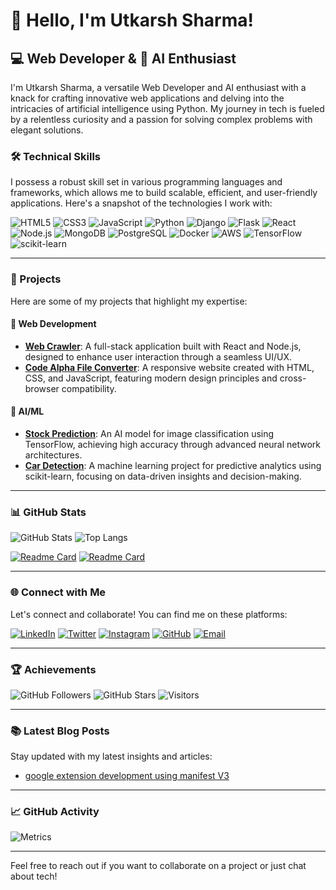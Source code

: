 

# 👋 Hello, I'm Utkarsh Sharma!

## 💻 Web Developer & 🧠 AI Enthusiast

I'm Utkarsh Sharma, a versatile Web Developer and AI enthusiast with a knack for crafting innovative web applications and delving into the intricacies of artificial intelligence using Python. My journey in tech is fueled by a relentless curiosity and a passion for solving complex problems with elegant solutions.

### 🛠️ Technical Skills

I possess a robust skill set in various programming languages and frameworks, which allows me to build scalable, efficient, and user-friendly applications. Here's a snapshot of the technologies I work with:

![HTML5](https://img.shields.io/badge/-HTML5-E34F26?style=flat-square&logo=html5&logoColor=white)
![CSS3](https://img.shields.io/badge/-CSS3-1572B6?style=flat-square&logo=css3&logoColor=white)
![JavaScript](https://img.shields.io/badge/-JavaScript-F7DF1E?style=flat-square&logo=javascript&logoColor=black)
![Python](https://img.shields.io/badge/-Python-3776AB?style=flat-square&logo=python&logoColor=white)
![Django](https://img.shields.io/badge/-Django-092E20?style=flat-square&logo=django&logoColor=white)
![Flask](https://img.shields.io/badge/-Flask-000000?style=flat-square&logo=flask&logoColor=white)
![React](https://img.shields.io/badge/-React-61DAFB?style=flat-square&logo=react&logoColor=black)
![Node.js](https://img.shields.io/badge/-Node.js-339933?style=flat-square&logo=node.js&logoColor=white)
![MongoDB](https://img.shields.io/badge/-MongoDB-47A248?style=flat-square&logo=mongodb&logoColor=white)
![PostgreSQL](https://img.shields.io/badge/-PostgreSQL-336791?style=flat-square&logo=postgresql&logoColor=white)
![Docker](https://img.shields.io/badge/-Docker-2496ED?style=flat-square&logo=docker&logoColor=white)
![AWS](https://img.shields.io/badge/-AWS-232F3E?style=flat-square&logo=amazon-aws&logoColor=white)
![TensorFlow](https://img.shields.io/badge/-TensorFlow-FF6F00?style=flat-square&logo=tensorflow&logoColor=white)
![scikit-learn](https://img.shields.io/badge/-scikit--learn-F7931E?style=flat-square&logo=scikit-learn&logoColor=white)

---

### 🚀 Projects

Here are some of my projects that highlight my expertise:

#### 📱 Web Development
- **[Web Crawler](https://github.com/utkarsh2302/webcrawler)**: A full-stack application built with React and Node.js, designed to enhance user interaction through a seamless UI/UX.
- **[Code Alpha File Converter](https://github.com/utkarsh2302/Code_alpha_file_converter)**: A responsive website created with HTML, CSS, and JavaScript, featuring modern design principles and cross-browser compatibility.

#### 🤖 AI/ML
- **[Stock Prediction](https://github.com/utkarsh2302/Stockprediction2)**: An AI model for image classification using TensorFlow, achieving high accuracy through advanced neural network architectures.
- **[Car Detection](https://github.com/utkarsh2302/car-detetction)**: A machine learning project for predictive analytics using scikit-learn, focusing on data-driven insights and decision-making.

---

### 📊 GitHub Stats

![GitHub Stats](https://github-readme-stats.vercel.app/api?username=utkarsh2302&show_icons=true&theme=radical)
![Top Langs](https://github-readme-stats.vercel.app/api/top-langs/?username=utkarsh2302&layout=compact&theme=radical)

[![Readme Card](https://github-readme-stats.vercel.app/api/pin/?username=utkarsh2302&repo=webcrawler&theme=radical)](https://github.com/utkarsh2302/webcrawler)
[![Readme Card](https://github-readme-stats.vercel.app/api/pin/?username=utkarsh2302&repo=Code_alpha_file_converter&theme=radical)](https://github.com/utkarsh2302/Code_alpha_file_converter)

---

### 🌐 Connect with Me

Let's connect and collaborate! You can find me on these platforms:

[![LinkedIn](https://img.shields.io/badge/-LinkedIn-0077B5?style=flat-square&logo=linkedin&logoColor=white)](https://www.linkedin.com/in/utkarsh-sharma232002/)
[![Twitter](https://img.shields.io/badge/-Twitter-1DA1F2?style=flat-square&logo=twitter&logoColor=white)](https://twitter.com/Utkarsh232002)
[![Instagram](https://img.shields.io/badge/-Instagram-E4405F?style=flat-square&logo=instagram&logoColor=white)](https://www.instagram.com/utkarsh_.sharma_/)
[![GitHub](https://img.shields.io/badge/-GitHub-181717?style=flat-square&logo=github&logoColor=white)](https://github.com/utkarsh2302/)
[![Email](https://img.shields.io/badge/-Email-D14836?style=flat-square&logo=gmail&logoColor=white)](mailto:utkarshsharma705@gmail.com)

---

### 🏆 Achievements

![GitHub Followers](https://img.shields.io/github/followers/utkarsh2302?style=social)
![GitHub Stars](https://img.shields.io/github/stars/utkarsh2302?style=social)
![Visitors](https://visitor-badge.glitch.me/badge?page_id=utkarsh2302.utkarsh2302)

---

### 📚 Latest Blog Posts

Stay updated with my latest insights and articles:

<!-- BLOG-POST-LIST:START -->
- [google extension development using manifest V3](https://www.linkedin.com/posts/utkarsh-sharma232002_softwaredeveloper-development-digital-activity-7069366279073071105-cXIw?utm_source=share&utm_medium=member_desktop)

<!-- BLOG-POST-LIST:END -->

---

### 📈 GitHub Activity

![Metrics](https://metrics.lecoq.io/utkarsh2302?template=classic&isocalendar=1&languages=1&stars=1&habits=1&followup=1&people=1&code=1&activity=1&achievements=1&notable=1&repositories=1&lines=1&repositories=100&repositories.batch=100&repositories.forks=false&repositories.affiliations=owner&achievements.threshold=C&achievements.secrets=true&achievements.display=detailed&achievements.limit=0&languages.colors=github&languages.threshold=0%25&isocalendar.duration=full-year&config.timezone=Europe%2FLondon)

---

Feel free to reach out if you want to collaborate on a project or just chat about tech!
```

